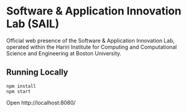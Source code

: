 # Software & Application Innovation Lab (SAIL)

Official web presence of the Software & Application Innovation Lab, operated within the Hariri Institute for Computing and Computational Science and Engineering at Boston University.

## Running Locally

```
npm install
npm start
```

Open http://localhost:8080/
